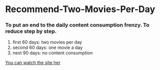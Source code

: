 # Recommend-Two-Movies-Per-Day
### **To put an end to the daily content consumption frenzy. To reduce step by step.**


1. first 60 days: two movies per day
2. second 60 days: one movie a day 
3. next 90 days: no content consumption



[You can watch the site her](https://melodious-blini-b817b4.netlify.app)

